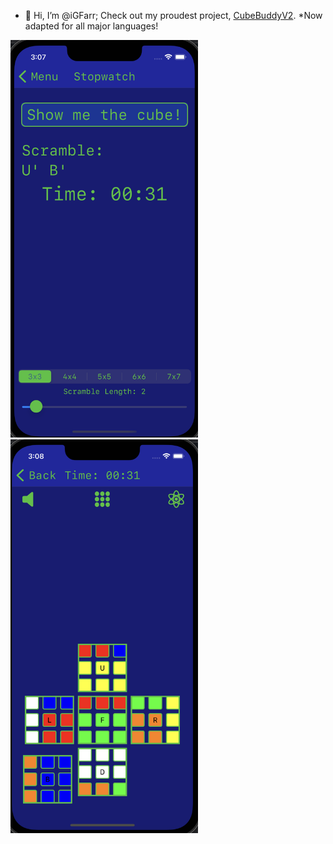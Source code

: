 - 👋 Hi, I’m @iGFarr; Check out my proudest project, <a href="https://github.com/iGFarr/CubeBuddyV2">CubeBuddyV2</a>. *Now adapted for all major languages!

<p float="left">
  <img src="GitHubMain1.png" width="300" />
  <img src="GitHubMain2.png" width="300" height="630" /> 
</p>

<!---
iGFarr/iGFarr is a ✨ special ✨ repository because its `README.md` (this file) appears on your GitHub profile.
You can click the Preview link to take a look at your changes.
--->
